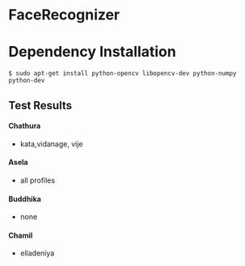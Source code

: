 # FaceRecognizer

# Dependency Installation

```linux
$ sudo apt-get install python-opencv libopencv-dev python-numpy python-dev
```

## Test Results

#### Chathura

* kata,vidanage, vije

#### Asela

* all profiles

#### Buddhika

* none

#### Chamil
* elladeniya


